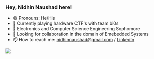 ### Hey, Nidhin Naushad here!


- 😄 Pronouns: He/His
- 🔭 Currently playing hardware CTF's with team bi0s
- 🌱 Electronics and Computer Science Engineering Sophomore
- 👯 Looking for collaboration in the domain of Emebedded Systems 
- 📫 How to reach me: nidhinnaushad@gmail.com / [LinkedIn](https://in.linkedin.com/in/nidhin-naushad-1627341b5)
<img src = "https://github-readme-stats.vercel.app/api?username=nidhinnaushad&&show_icons=true&title_color=ffffff&icon_color=ffffff&text_color=b2b2b2&bg_color=000000">

